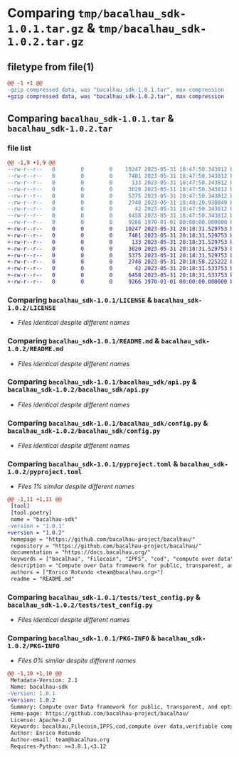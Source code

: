 # Comparing `tmp/bacalhau_sdk-1.0.1.tar.gz` & `tmp/bacalhau_sdk-1.0.2.tar.gz`

## filetype from file(1)

```diff
@@ -1 +1 @@
-gzip compressed data, was "bacalhau_sdk-1.0.1.tar", max compression
+gzip compressed data, was "bacalhau_sdk-1.0.2.tar", max compression
```

## Comparing `bacalhau_sdk-1.0.1.tar` & `bacalhau_sdk-1.0.2.tar`

### file list

```diff
@@ -1,9 +1,9 @@
--rw-r--r--   0        0        0    10247 2023-05-31 18:47:50.343812 bacalhau_sdk-1.0.1/LICENSE
--rw-r--r--   0        0        0     7401 2023-05-31 18:47:50.343812 bacalhau_sdk-1.0.1/README.md
--rw-r--r--   0        0        0      133 2023-05-31 18:47:50.343812 bacalhau_sdk-1.0.1/bacalhau_sdk/__init__.py
--rw-r--r--   0        0        0     3020 2023-05-31 18:47:50.343812 bacalhau_sdk-1.0.1/bacalhau_sdk/api.py
--rw-r--r--   0        0        0     5375 2023-05-31 18:47:50.343812 bacalhau_sdk-1.0.1/bacalhau_sdk/config.py
--rw-r--r--   0        0        0     2748 2023-05-31 18:48:20.930849 bacalhau_sdk-1.0.1/pyproject.toml
--rw-r--r--   0        0        0       42 2023-05-31 18:47:50.343812 bacalhau_sdk-1.0.1/tests/__init__.py
--rw-r--r--   0        0        0     6458 2023-05-31 18:47:50.343812 bacalhau_sdk-1.0.1/tests/test_config.py
--rw-r--r--   0        0        0     9266 1970-01-01 00:00:00.000000 bacalhau_sdk-1.0.1/PKG-INFO
+-rw-r--r--   0        0        0    10247 2023-05-31 20:18:31.529753 bacalhau_sdk-1.0.2/LICENSE
+-rw-r--r--   0        0        0     7401 2023-05-31 20:18:31.529753 bacalhau_sdk-1.0.2/README.md
+-rw-r--r--   0        0        0      133 2023-05-31 20:18:31.529753 bacalhau_sdk-1.0.2/bacalhau_sdk/__init__.py
+-rw-r--r--   0        0        0     3020 2023-05-31 20:18:31.529753 bacalhau_sdk-1.0.2/bacalhau_sdk/api.py
+-rw-r--r--   0        0        0     5375 2023-05-31 20:18:31.529753 bacalhau_sdk-1.0.2/bacalhau_sdk/config.py
+-rw-r--r--   0        0        0     2748 2023-05-31 20:18:58.225222 bacalhau_sdk-1.0.2/pyproject.toml
+-rw-r--r--   0        0        0       42 2023-05-31 20:18:31.533753 bacalhau_sdk-1.0.2/tests/__init__.py
+-rw-r--r--   0        0        0     6458 2023-05-31 20:18:31.533753 bacalhau_sdk-1.0.2/tests/test_config.py
+-rw-r--r--   0        0        0     9266 1970-01-01 00:00:00.000000 bacalhau_sdk-1.0.2/PKG-INFO
```

### Comparing `bacalhau_sdk-1.0.1/LICENSE` & `bacalhau_sdk-1.0.2/LICENSE`

 * *Files identical despite different names*

### Comparing `bacalhau_sdk-1.0.1/README.md` & `bacalhau_sdk-1.0.2/README.md`

 * *Files identical despite different names*

### Comparing `bacalhau_sdk-1.0.1/bacalhau_sdk/api.py` & `bacalhau_sdk-1.0.2/bacalhau_sdk/api.py`

 * *Files identical despite different names*

### Comparing `bacalhau_sdk-1.0.1/bacalhau_sdk/config.py` & `bacalhau_sdk-1.0.2/bacalhau_sdk/config.py`

 * *Files identical despite different names*

### Comparing `bacalhau_sdk-1.0.1/pyproject.toml` & `bacalhau_sdk-1.0.2/pyproject.toml`

 * *Files 1% similar despite different names*

```diff
@@ -1,11 +1,11 @@
 [tool]
 [tool.poetry]
 name = "bacalhau-sdk"
-version = "1.0.1"
+version = "1.0.2"
 homepage = "https://github.com/bacalhau-project/bacalhau/"
 repository = "https://github.com/bacalhau-project/bacalhau/"
 documentation = "https://docs.bacalhau.org/"
 keywords = ["bacalhau", "Filecoin", "IPFS", "cod", "compute over data", "verifiable computation"]
 description = "Compute over Data framework for public, transparent, and optionally verifiable computation using IPFS & Filecoin."
 authors = ["Enrico Rotundo <team@bacalhau.org>"]
 readme = "README.md"
```

### Comparing `bacalhau_sdk-1.0.1/tests/test_config.py` & `bacalhau_sdk-1.0.2/tests/test_config.py`

 * *Files identical despite different names*

### Comparing `bacalhau_sdk-1.0.1/PKG-INFO` & `bacalhau_sdk-1.0.2/PKG-INFO`

 * *Files 0% similar despite different names*

```diff
@@ -1,10 +1,10 @@
 Metadata-Version: 2.1
 Name: bacalhau-sdk
-Version: 1.0.1
+Version: 1.0.2
 Summary: Compute over Data framework for public, transparent, and optionally verifiable computation using IPFS & Filecoin.
 Home-page: https://github.com/bacalhau-project/bacalhau/
 License: Apache-2.0
 Keywords: bacalhau,Filecoin,IPFS,cod,compute over data,verifiable computation
 Author: Enrico Rotundo
 Author-email: team@bacalhau.org
 Requires-Python: >=3.8.1,<3.12
```

